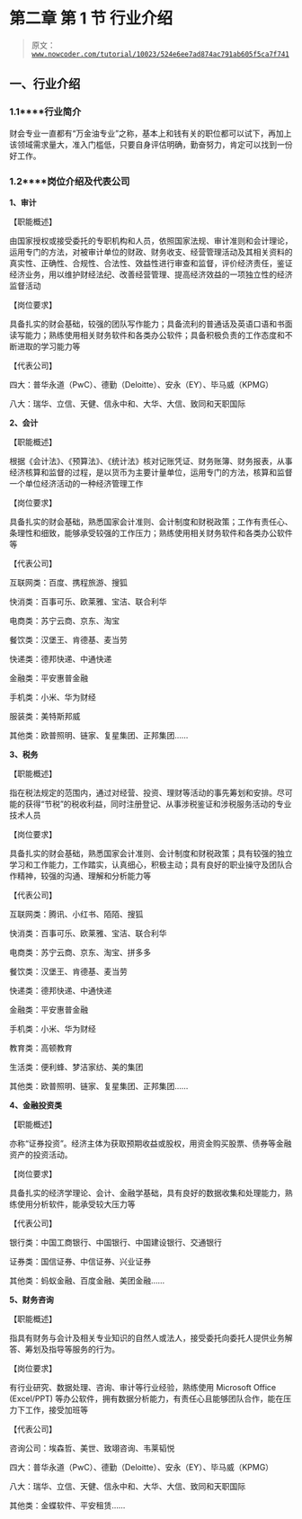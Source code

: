 # 第二章 第 1 节 行业介绍

> 原文：[`www.nowcoder.com/tutorial/10023/524e6ee7ad874ac791ab605f5ca7f741`](https://www.nowcoder.com/tutorial/10023/524e6ee7ad874ac791ab605f5ca7f741)

## **一、行业介绍**

### **1.1****行业简介**

财会专业一直都有“万金油专业”之称，基本上和钱有关的职位都可以试下，再加上该领域需求量大，准入门槛低，只要自身评估明确，勤奋努力，肯定可以找到一份好工作。

### **1.2****岗位介绍及代表公司**

**1、审计**

【职能概述】

由国家授权或接受委托的专职机构和人员，依照国家法规、审计准则和会计理论，运用专门的方法，对被审计单位的财政、财务收支、经营管理活动及其相关资料的真实性、正确性、合规性、合法性、效益性进行审查和监督，评价经济责任，鉴证经济业务，用以维护财经法纪、改善经营管理、提高经济效益的一项独立性的经济监督活动

【岗位要求】

具备扎实的财会基础，较强的团队写作能力；具备流利的普通话及英语口语和书面读写能力；熟练使用相关财务软件和各类办公软件；具备积极负责的工作态度和不断进取的学习能力等

【代表公司】

四大：普华永道（PwC）、德勤（Deloitte）、安永（EY）、毕马威（KPMG）

八大：瑞华、立信、天健、信永中和、大华、大信、致同和天职国际

**2、会计**

【职能概述】

根据《会计法》、《预算法》、《统计法》核对记账凭证、财务账簿、财务报表，从事经济核算和监督的过程，是以货币为主要计量单位，运用专门的方法，核算和监督一个单位经济活动的一种经济管理工作

【岗位要求】

具备扎实的财会基础，熟悉国家会计准则、会计制度和财税政策；工作有责任心、条理性和细致，能够承受较强的工作压力；熟练使用相关财务软件和各类办公软件等

【代表公司】

互联网类：百度、携程旅游、搜狐

快消类：百事可乐、欧莱雅、宝洁、联合利华

电商类：苏宁云商、京东、淘宝

餐饮类：汉堡王、肯德基、麦当劳

快递类：德邦快递、中通快递

金融类：平安惠普金融

手机类：小米、华为财经

服装类：美特斯邦威

其他类：欧普照明、链家、复星集团、正邦集团……

**3、税务**

【职能概述】

指在税法规定的范围内，通过对经营、投资、理财等活动的事先筹划和安排。尽可能的获得“节税”的税收利益，同时注册登记、从事涉税鉴证和涉税服务活动的专业技术人员

【岗位要求】

具备扎实的财会基础，熟悉国家会计准则、会计制度和财税政策；具有较强的独立学习和工作能力，工作踏实，认真细心，积极主动；具有良好的职业操守及团队合作精神，较强的沟通、理解和分析能力等

【代表公司】

互联网类：腾讯、小红书、陌陌、搜狐

快消类：百事可乐、欧莱雅、宝洁、联合利华

电商类：苏宁云商、京东、淘宝、拼多多

餐饮类：汉堡王、肯德基、麦当劳

快递类：德邦快递、中通快递

金融类：平安惠普金融

手机类：小米、华为财经

教育类：高顿教育

生活类：便利蜂、梦洁家纺、美的集团

其他类：欧普照明、链家、复星集团、正邦集团……

**4、金融投资类**

【职能概述】

亦称“证券投资”。经济主体为获取预期收益或股权，用资金购买股票、债券等金融资产的投资活动。

【岗位要求】

具备扎实的经济学理论、会计、金融学基础，具有良好的数据收集和处理能力，熟练使用分析软件，能承受较大压力等

【代表公司】

银行类：中国工商银行、中国银行、中国建设银行、交通银行

证券类：国信证券、中信证券、兴业证券

其他类：蚂蚁金融、百度金融、美团金融……

**5、财务咨询**

【职能概述】

指具有财务与会计及相关专业知识的自然人或法人，接受委托向委托人提供业务解答、筹划及指导等服务的行为。

【岗位要求】

有行业研究、数据处理、咨询、审计等行业经验，熟练使用 Microsoft Office (Excel/PPT) 等办公软件，拥有数据分析能力，有责任心且能够团队合作，能在压力下工作，接受加班等

【代表公司】

咨询公司：埃森哲、美世、致翊咨询、韦莱韬悦

四大：普华永道（PwC）、德勤（Deloitte）、安永（EY）、毕马威（KPMG）

八大：瑞华、立信、天健、信永中和、大华、大信、致同和天职国际

其他类：金蝶软件、平安租赁……